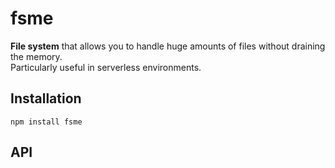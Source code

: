 fsme
====
**File system** that allows you to handle huge amounts of files without draining the memory.  
Particularly useful in serverless environments.


Installation
------------
```shell
npm install fsme
```

API
---